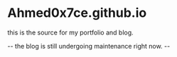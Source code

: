 # Ahmed0x7ce.github.io
this is the source for my portfolio and blog.

-- the blog is still undergoing maintenance right now. -- 

